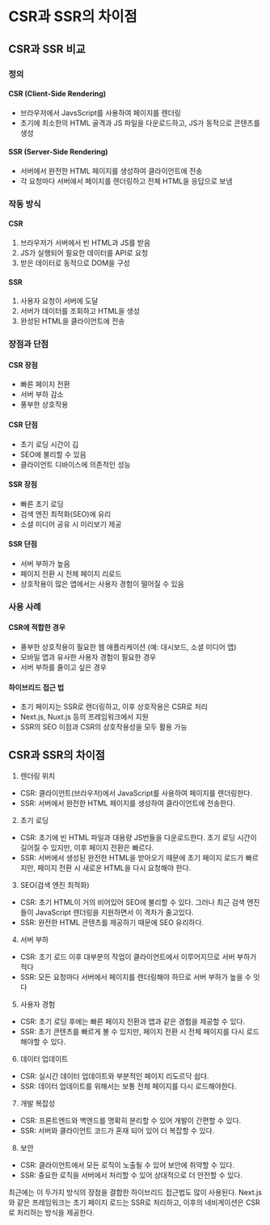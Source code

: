 # CSR과 SSR의 차이점

## CSR과 SSR 비교

### 정의

#### CSR (Client-Side Rendering)

-   브라우저에서 JavsScript를 사용하여 페이지를 렌더링
-   초기에 최소한의 HTML 골격과 JS 파일을 다운로드하고, JS가 동적으로 콘텐츠를 생성

#### SSR (Server-Side Rendering)

-   서버에서 완전한 HTML 페이지를 생성하여 클라이언트에 전송
-   각 요청마다 서버에서 페이지를 렌더링하고 전체 HTML을 응답으로 보냄

### 작동 방식

#### CSR

1. 브라우저가 서버에서 빈 HTML과 JS를 받음
2. JS가 실행되어 필요한 데이터를 API로 요청
3. 받은 데이터로 동적으로 DOM을 구성

#### SSR

1. 사용자 요청이 서버에 도달
2. 서버가 데이터를 조회하고 HTML을 생성
3. 완성된 HTML을 클라이언트에 전송

### 장점과 단점

#### CSR 장점

-   빠른 페이지 전환
-   서버 부하 감소
-   풍부한 상호작용

#### CSR 단점

-   초기 로딩 시간이 김
-   SEO에 불리할 수 있음
-   클라이언트 디바이스에 의존적인 성능

#### SSR 장점

-   빠른 초기 로딩
-   검색 엔진 최적화(SEO)에 유리
-   소셜 미디어 공유 시 미리보기 제공

#### SSR 단점

-   서버 부하가 높음
-   페이지 전환 시 전체 페이지 리로드
-   상호작용이 많은 앱에서는 사용자 경험이 떨어질 수 있음

### 사용 사례

#### CSR에 적합한 경우

-   풍부한 상호작용이 필요한 웹 애플리케이션 (예: 대시보드, 소셜 미디어 앱)
-   모바일 앱과 유사한 사용자 경험이 필요한 경우
-   서버 부하를 줄이고 싶은 경우

#### 하이브리드 접근 법

-   초기 페이지는 SSR로 렌더링하고, 이후 상호작용은 CSR로 처리
-   Next.js, Nuxt.js 등의 프레임워크에서 지원
-   SSR의 SEO 이점과 CSR의 상호작용성을 모두 활용 가능

## CSR과 SSR의 차이점

1. 렌더링 위치

-   CSR: 클라이언트(브라우저)에서 JavaScript를 사용하여 페이지를 렌더링한다.
-   SSR: 서버에서 완전한 HTML 페이지를 생성하여 클라이언트에 전송한다.

2. 초기 로딩

-   CSR: 초기에 빈 HTML 파일과 대용량 JS번들을 다운로드한다. 초기 로딩 시간이 길어질 수 있지만, 이후 페이지 전환은 빠르다.
-   SSR: 서버에서 생성된 완전한 HTML을 받아오기 때문에 초기 페이지 로드가 빠르지만, 페이지 전환 시 새로운 HTML을 다시 요청해야 한다.

3. SEO(검색 엔진 최적화)

-   CSR: 초기 HTML이 거의 비어있어 SEO에 불리할 수 있다. 그러나 최근 검색 엔진들이 JavaScript 렌더링을 지원하면서 이 격차가 줄고있다.
-   SSR: 완전한 HTML 콘텐츠를 제공하기 때문에 SEO 유리하다.

4. 서버 부하

-   CSR: 초기 로드 이후 대부분의 작업이 클라이언트에서 이루어지므로 서버 부하가 적다
-   SSR: 모든 요청마다 서버에서 페이지를 렌더링해야 하므로 서버 부하가 높을 수 잇다

5. 사용자 경험

-   CSR: 초기 로딩 후에는 빠른 페이지 전환과 앱과 같은 경험을 제공할 수 있다.
-   SSR: 초기 콘텐츠를 빠르게 볼 수 있지만, 페이지 전환 시 전체 페이지를 다시 로드해야할 수 있다.

6. 데이터 업데이트

-   CSR: 실시간 데이터 업데이트와 부분적인 페이지 리도르닥 쉽다.
-   SSR: 데이터 업데이트를 위해서는 보통 전체 페이지를 다시 로드해야한다.

7. 개발 복잡성

-   CSR: 프론트엔드와 백엔드를 명확히 분리할 수 있어 개발이 간편할 수 있다.
-   SSR: 서버와 클라이언트 코드가 혼재 되어 있어 더 복잡할 수 있다.

8. 보안

-   CSR: 클라이언트에서 모든 로직이 노출될 수 있어 보안에 취약할 수 있다.
-   SSR: 중요한 로직을 서버에서 처리할 수 있어 상대적으로 더 안전할 수 있다.

최근에는 이 두가지 방식의 장점을 결합한 하이브리드 접근법도 많이 사용된다.
Next.js와 같은 프레임워크는 초기 페이지 로드는 SSR로 처리하고, 이후의 네비게이션은 CSR로 처리하는 방식을 제공한다.
